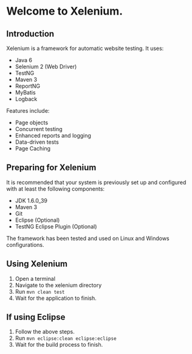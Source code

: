 # Welcome to Xelenium.

## Introduction

Xelenium is a framework for automatic website testing. It uses:

-  Java 6
-  Selenium 2 (Web Driver)
-  TestNG
-  Maven 3
-  ReportNG
-  MyBatis
-  Logback

Features include:

-  Page objects
-  Concurrent testing
-  Enhanced reports and logging
-  Data-driven tests
-  Page Caching

## Preparing for Xelenium

It is recommended that your system is previously set up and configured
with at least the following components:

-  JDK 1.6.0\_39
-  Maven 3
-  Git
-  Eclipse (Optional)
-  TestNG Eclipse Plugin (Optional)

The framework has been tested and used on Linux and Windows configurations.

## Using Xelenium

1. Open a terminal
2. Navigate to the xelenium directory
3. Run `mvn clean test`
4. Wait for the application to finish.

## If using Eclipse

1. Follow the above steps.
2. Run `mvn eclipse:clean eclipse:eclipse`
3. Wait for the build process to finish.